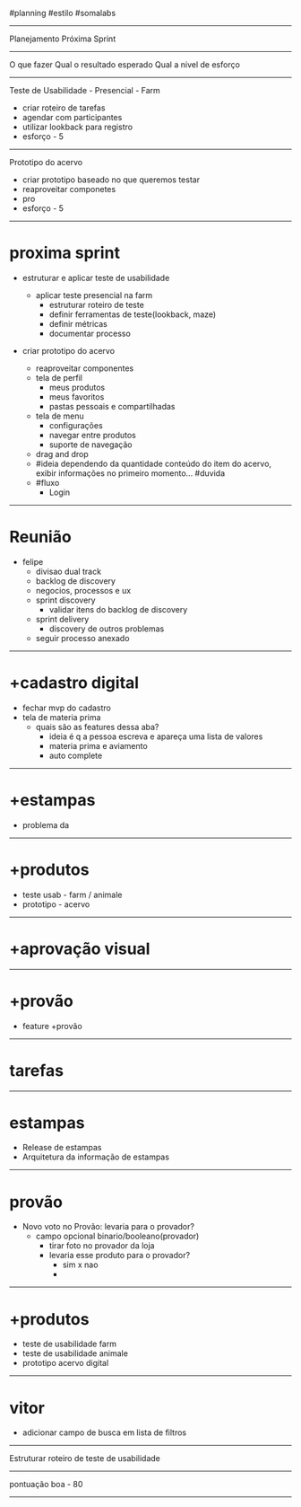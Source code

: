#planning #estilo #somalabs 

---

Planejamento Próxima Sprint

---

O que fazer
Qual o resultado esperado
Qual a nivel de esforço

---

Teste de Usabilidade - Presencial - Farm
- criar roteiro de tarefas
- agendar com participantes
- utilizar lookback para registro
- esforço - 5

---

Prototipo do acervo
- criar prototipo baseado no que queremos testar
- reaproveitar componetes
- pro
- esforço - 5

---

# proxima sprint
- estruturar e aplicar teste de usabilidade
  - aplicar teste presencial na farm
    - estruturar roteiro de teste
    - definir ferramentas de teste(lookback, maze) 
    - definir métricas
    - documentar processo

- criar prototipo do acervo
  - reaproveitar componentes
  - tela de perfil
    - meus produtos
    - meus favoritos
    - pastas pessoais e compartilhadas
  - tela de menu 
    - configurações
    - navegar entre produtos
    - suporte de navegação
  - drag and drop
  - #ideia dependendo da quantidade conteúdo do item do acervo, exibir informações no primeiro momento... #duvida
  - #fluxo 
    - Login

---

# Reunião
- felipe 
  - divisao dual track
  - backlog de discovery
  - negocios, processos e ux
  - sprint discovery
    - validar itens do backlog de discovery
  - sprint delivery
    - discovery de outros problemas 
   - seguir processo anexado

---

# +cadastro digital
- fechar mvp do cadastro
- tela de materia prima
  - quais são as features dessa aba?
    - ideia é q a pessoa escreva e apareça uma lista de valores
    - materia prima e aviamento
    - auto complete 

---

# +estampas
- problema da 
---

# +produtos
- teste usab - farm / animale
- prototipo - acervo

---

# +aprovação visual

---

# +provão
- feature +provão

---

# tarefas

---

# estampas
- Release de estampas
- Arquitetura da informação de estampas

---

# provão
- Novo voto no Provão: levaria para o provador?
  - campo opcional binario/booleano(provador)
    - tirar foto no provador da loja
    - levaria esse produto para o provador?
      - sim x nao
      - 


---

# +produtos
- teste de usabilidade farm
- teste de usabilidade animale
- prototipo acervo digital

---

# vitor
- adicionar campo de busca em lista de filtros

---

Estruturar roteiro de teste de usabilidade

----

pontuação boa - 80

---

